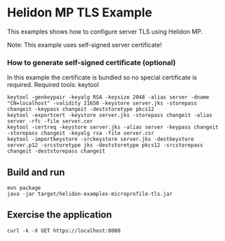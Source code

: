 # Helidon MP TLS Example

This examples shows how to configure server TLS using Helidon MP.

Note: This example uses self-signed server certificate!

### How to generate self-signed certificate (optional) 
In this example the certificate is bundled so no special certificate is required.
Required tools: keytool
```shell
keytool -genkeypair -keyalg RSA -keysize 2048 -alias server -dname "CN=localhost" -validity 21650 -keystore server.jks -storepass changeit -keypass changeit -deststoretype pkcs12
keytool -exportcert -keystore server.jks -storepass changeit -alias server -rfc -file server.cer
keytool -certreq -keystore server.jks -alias server -keypass changeit -storepass changeit -keyalg rsa -file server.csr
keytool -importkeystore -srckeystore server.jks -destkeystore server.p12 -srcstoretype jks -deststoretype pkcs12 -srcstorepass changeit -deststorepass changeit
```

## Build and run

```shell
mvn package
java -jar target/helidon-examples-microprofile-tls.jar
```
## Exercise the application
```shell
curl -k -X GET https://localhost:8080
```
